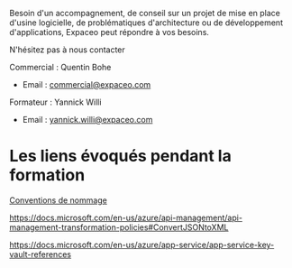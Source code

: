 Besoin d'un accompagnement, de conseil sur un projet de mise en place d'usine logicielle, de problématiques d'architecture ou de développement d'applications, Expaceo peut répondre à vos besoins.

N'hésitez pas à nous contacter

Commercial : Quentin Bohe
- Email : commercial@expaceo.com

Formateur : Yannick Willi
- Email : yannick.willi@expaceo.com

# Les liens évoqués pendant la formation

[Conventions de nommage](https://docs.microsoft.com/en-us/azure/cloud-adoption-framework/ready/azure-best-practices/resource-naming)

https://docs.microsoft.com/en-us/azure/api-management/api-management-transformation-policies#ConvertJSONtoXML

https://docs.microsoft.com/en-us/azure/app-service/app-service-key-vault-references
